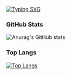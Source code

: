 [![Typing SVG](https://readme-typing-svg.demolab.com?font=Anonymous+Pro&weight=800&size=30&pause=1000&color=1677B3&center=true&random=false&width=435&lines=Hello+XX)](https://git.io/typing-svg)

### GitHub Stats
![Anurag's GitHub stats](https://github-readme-stats.vercel.app/api?username=312472644&count_private=true&show_icons=true)

### Top Langs
[![Top Langs](https://github-readme-stats.vercel.app/api/top-langs/?username=312472644)](https://github.com/anuraghazra/github-readme-stats)
